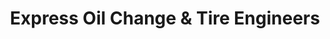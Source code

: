 ---
title: "Express Oil Change & Tire Engineers"
url: /montgomery/express-oil-change-und-tire-engineers-eastern-boulevard/
shop: Reifen
---